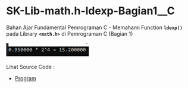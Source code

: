 # SK-Lib-math.h-ldexp-Bagian1__C
Bahan Ajar Fundamental Pemrograman C - Memahami Function <code><b>ldexp()</b></code> pada Library <code><b>&lt;math.h></b></code> di Pemrograman C (Bagian 1)<br><br>
<img src="https://github.com/RizkyKhapidsyah/SK-Lib-math.h-ldexp-Bagian1__C/blob/master/SK-Lib-math.h-ldexp-Bagian1__C/result/001.PNG"><br><br>
Lihat Source Code : <br>
- <a href="https://github.com/RizkyKhapidsyah/SK-Lib-math.h-ldexp-Bagian1__C/blob/master/SK-Lib-math.h-ldexp-Bagian1__C/Source.c">Program</a>
